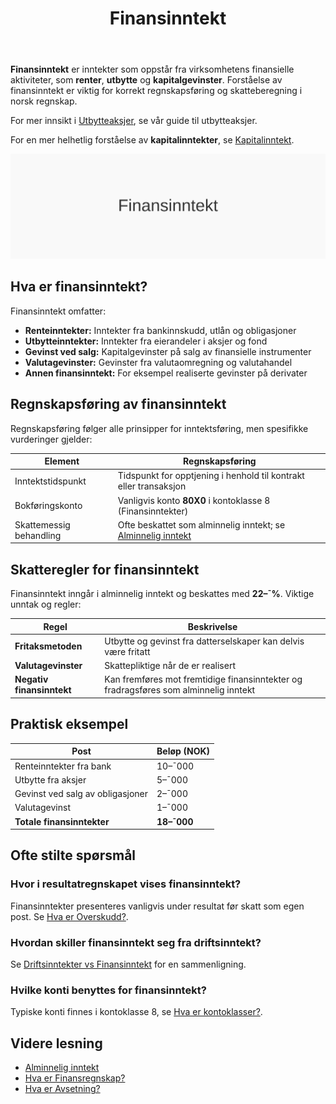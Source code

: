 ﻿---
title: "Finansinntekt"
seoTitle: "Finansinntekt | Renter, utbytte og gevinster i regnskap"
description: "Finansinntekt omfatter renteinntekter, utbytte, valutagevinster og andre kapitalgevinster. Les hvordan finansinntekter inntektsføres, beskattes og presenteres i regnskapet."
summary: "Hva regnes som finansinntekt, hvordan bokføres og beskattes det i Norge."
---

**Finansinntekt** er inntekter som oppstår fra virksomhetens finansielle aktiviteter, som **renter**, **utbytte** og **kapitalgevinster**. Forståelse av finansinntekt er viktig for korrekt regnskapsføring og skatteberegning i norsk regnskap.

For mer innsikt i [Utbytteaksjer](/blogs/regnskap/utbytteaksjer "Utbytteaksjer “ Guide til utbytteaksjer og utbytteavkastning"), se vår guide til utbytteaksjer.
 
For en mer helhetlig forståelse av **kapitalinntekter**, se [Kapitalinntekt](/blogs/regnskap/kapitalinntekt "Kapitalinntekt “ Innføring i renter, utbytte, leieinntekter og kapitalgevinster i norsk regnskap").

![Finansinntekt](finansinntekt-image.svg)

## Hva er finansinntekt?

Finansinntekt omfatter:

* **Renteinntekter:** Inntekter fra bankinnskudd, utlån og obligasjoner
* **Utbytteinntekter:** Inntekter fra eierandeler i aksjer og fond
* **Gevinst ved salg:** Kapitalgevinster på salg av finansielle instrumenter
* **Valutagevinster:** Gevinster fra valutaomregning og valutahandel
* **Annen finansinntekt:** For eksempel realiserte gevinster på derivater

## Regnskapsføring av finansinntekt

Regnskapsføring følger alle prinsipper for inntektsføring, men spesifikke vurderinger gjelder:

| Element                   | Regnskapsføring                                                          |
|---------------------------|--------------------------------------------------------------------------|
| Inntektstidspunkt         | Tidspunkt for opptjening i henhold til kontrakt eller transaksjon         |
| Bokføringskonto           | Vanligvis konto **80X0** i kontoklasse 8 (Finansinntekter)                |
| Skattemessig behandling   | Ofte beskattet som alminnelig inntekt; se [Alminnelig inntekt](/blogs/regnskap/alminnelig-inntekt "Alminnelig inntekt “ Komplett guide til skattemessig resultat og beregning") |

## Skatteregler for finansinntekt

Finansinntekt inngår i alminnelig inntekt og beskattes med **22–¯%**. Viktige unntak og regler:

| Regel                   | Beskrivelse                                                              |
|-------------------------|--------------------------------------------------------------------------|
| **Fritaksmetoden**      | Utbytte og gevinst fra datterselskaper kan delvis være fritatt           |
| **Valutagevinster**     | Skattepliktige når de er realisert                                        |
| **Negativ finansinntekt** | Kan fremføres mot fremtidige finansinntekter og fradragsføres som alminnelig inntekt |

## Praktisk eksempel

| Post                             | Beløp (NOK) |
|----------------------------------|-------------|
| Renteinntekter fra bank          | 10–¯000      |
| Utbytte fra aksjer               | 5–¯000       |
| Gevinst ved salg av obligasjoner | 2–¯000       |
| Valutagevinst                    | 1–¯000       |
| **Totale finansinntekter**      | **18–¯000**  |

## Ofte stilte spørsmål

### Hvor i resultatregnskapet vises finansinntekt?

Finansinntekter presenteres vanligvis under resultat før skatt som egen post. Se [Hva er Overskudd?](/blogs/regnskap/hva-er-profitt "Hva er Overskudd? Resultat før skatt og Profitt i Norsk Regnskap").

### Hvordan skiller finansinntekt seg fra driftsinntekt?

Se [Driftsinntekter vs Finansinntekt](/blogs/regnskap/hva-er-driftsinntekter "Hva er Driftsinntekter?") for en sammenligning.

### Hvilke konti benyttes for finansinntekt?

Typiske konti finnes i kontoklasse 8, se [Hva er kontoklasser?](/blogs/regnskap/hva-er-kontoklasser "Hva er Kontoklasser? Klasse 8: Finansinntekter og Finanskostnader").

## Videre lesning

* [Alminnelig inntekt](/blogs/regnskap/alminnelig-inntekt "Alminnelig inntekt “ Komplett guide til skattemessig resultat og beregning")
* [Hva er Finansregnskap?](/blogs/regnskap/hva-er-finansregnskap "Hva er Finansregnskap? Oversikt og regnskapsregler")
* [Hva er Avsetning?](/blogs/regnskap/avsetning "Hva er Avsetning? Guide til periodisering og balanseføring")











